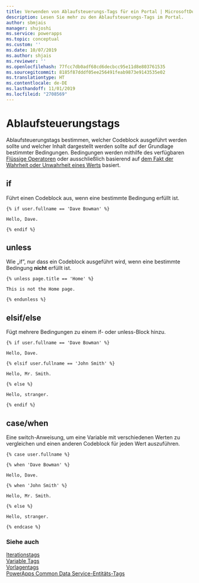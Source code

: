 ```yaml
---
title: Verwenden von Ablaufsteuerungs-Tags für ein Portal | MicrosoftDocs
description: Lesen Sie mehr zu den Ablaufsteuerungs-Tags im Portal.
author: sbmjais
manager: shujoshi
ms.service: powerapps
ms.topic: conceptual
ms.custom: ''
ms.date: 10/07/2019
ms.author: shjais
ms.reviewer: ''
ms.openlocfilehash: 77fcc7db0adf68cd6decbcc95e11d8e803761535
ms.sourcegitcommit: 8185f87dddf05ee256491feab9873e9143535e02
ms.translationtype: HT
ms.contentlocale: de-DE
ms.lasthandoff: 11/01/2019
ms.locfileid: "2708569"
---
```

# <a name="control-flow-tags"></a>Ablaufsteuerungstags

Ablaufsteuerungstags bestimmen, welcher Codeblock ausgeführt werden sollte und welcher Inhalt dargestellt werden sollte auf der Grundlage bestimmter Bedingungen. Bedingungen werden mithilfe des verfügbaren [Flüssige Operatoren](liquid-operators.md) oder ausschließlich basierend auf [dem Fakt der Wahrheit oder Unwahrheit eines Werts](liquid-conditional-operators.md) basiert.  

## <a name="if"></a>if

Führt einen Codeblock aus, wenn eine bestimmte Bedingung erfüllt ist.

```
{% if user.fullname == 'Dave Bowman' %}

Hello, Dave.

{% endif %}
```

## <a name="unless"></a>unless

Wie „if”, nur dass ein Codeblock ausgeführt wird, wenn eine bestimmte Bedingung **nicht** erfüllt ist.

```
{% unless page.title == 'Home' %}

This is not the Home page.

{% endunless %}
```

## <a name="elsifelse"></a>elsif/else

Fügt mehrere Bedingungen zu einem if- oder unless-Block hinzu.

```
{% if user.fullname == 'Dave Bowman' %}

Hello, Dave.

{% elsif user.fullname == 'John Smith' %}

Hello, Mr. Smith.

{% else %}

Hello, stranger.

{% endif %}
```

## <a name="casewhen"></a>case/when

Eine switch-Anweisung, um eine Variable mit verschiedenen Werten zu vergleichen und einen anderen Codeblock für jeden Wert auszuführen.

```
{% case user.fullname %}

{% when 'Dave Bowman' %}

Hello, Dave.

{% when 'John Smith' %}

Hello, Mr. Smith.

{% else %}

Hello, stranger.

{% endcase %}
```

### <a name="see-also"></a>Siehe auch

[Iterationstags](iteration-tags.md)<br>
[Variable Tags](variable-tags.md)<br>
[Vorlagentags](template-tags.md)<br>
[PowerApps Common Data Service-Entitäts-Tags](portals-entity-tags.md)
